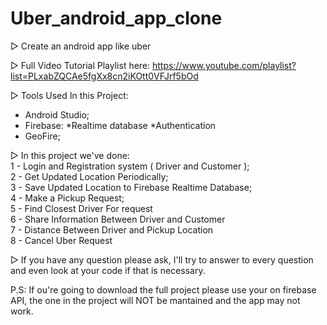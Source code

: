 # Uber_android_app_clone

▷ Create an android app like uber

▷ Full Video Tutorial Playlist here: https://www.youtube.com/playlist?list=PLxabZQCAe5fgXx8cn2iKOtt0VFJrf5bOd

▷ Tools Used In this Project:
- Android Studio;
- Firebase:
    *Realtime database
    *Authentication
 - GeoFire;

▷ In this project we've done:<br />
1 - Login and Registration system ( Driver and Customer );<br />
2 - Get Updated Location Periodically;<br />
3 - Save Updated Location to Firebase Realtime Database;<br />
4 - Make a Pickup Request;<br />
5 - Find Closest Driver For request<br />
6 - Share Information Between Driver and Customer<br />
7 - Distance Between Driver and Pickup Location<br />
8 - Cancel Uber Request<br />

▷ If you have any question please ask, I'll try to answer to every question and even look at your code if that is necessary.

P.S: If ou're going to download the full project please use your on firebase API, the one in the project will NOT be mantained and the app may not work.
